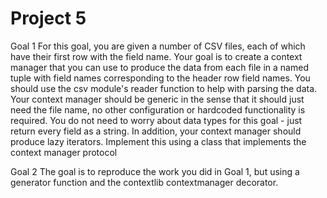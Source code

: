 # Project 5

Goal 1
For this goal, you are given a number of CSV files, each of which have their first row with the field name.
Your goal is to create a context manager that you can use to produce the data from each file in a named tuple with field names corresponding to the header row field names.
You should use the csv module's reader function to help with parsing the data.
Your context manager should be generic in the sense that it should just need the file name, no other configuration or hardcoded functionality is required. You do not need to worry about data types for this goal - just return every field as a string.
In addition, your context manager should produce lazy iterators.
Implement this using a class that implements the context manager protocol

Goal 2
The goal is to reproduce the work you did in Goal 1, but using a generator function and the contextlib contextmanager decorator.

